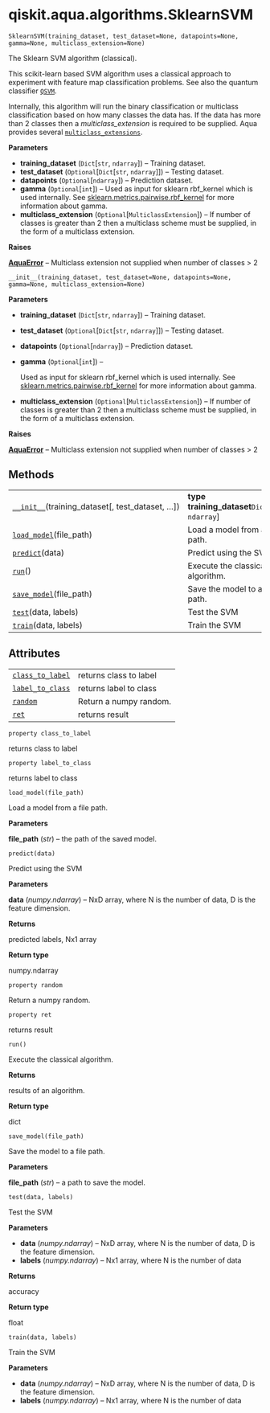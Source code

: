 <span id="qiskit-aqua-algorithms-sklearnsvm" />

# qiskit.aqua.algorithms.SklearnSVM

<span id="undefined" />

`SklearnSVM(training_dataset, test_dataset=None, datapoints=None, gamma=None, multiclass_extension=None)`

The Sklearn SVM algorithm (classical).

This scikit-learn based SVM algorithm uses a classical approach to experiment with feature map classification problems. See also the quantum classifier [`QSVM`](qiskit.aqua.algorithms.QSVM#qiskit.aqua.algorithms.QSVM "qiskit.aqua.algorithms.QSVM").

Internally, this algorithm will run the binary classification or multiclass classification based on how many classes the data has. If the data has more than 2 classes then a *multiclass\_extension* is required to be supplied. Aqua provides several [`multiclass_extensions`](qiskit.aqua.components.multiclass_extensions#module-qiskit.aqua.components.multiclass_extensions "qiskit.aqua.components.multiclass_extensions").

**Parameters**

*   **training\_dataset** (`Dict`\[`str`, `ndarray`]) – Training dataset.
*   **test\_dataset** (`Optional`\[`Dict`\[`str`, `ndarray`]]) – Testing dataset.
*   **datapoints** (`Optional`\[`ndarray`]) – Prediction dataset.
*   **gamma** (`Optional`\[`int`]) – Used as input for sklearn rbf\_kernel which is used internally. See [sklearn.metrics.pairwise.rbf\_kernel](https://scikit-learn.org/stable/modules/generated/sklearn.metrics.pairwise.rbf_kernel.html) for more information about gamma.
*   **multiclass\_extension** (`Optional`\[`MulticlassExtension`]) – If number of classes is greater than 2 then a multiclass scheme must be supplied, in the form of a multiclass extension.

**Raises**

[**AquaError**](qiskit.aqua.AquaError#qiskit.aqua.AquaError "qiskit.aqua.AquaError") – Multiclass extension not supplied when number of classes > 2

<span id="undefined" />

`__init__(training_dataset, test_dataset=None, datapoints=None, gamma=None, multiclass_extension=None)`

**Parameters**

*   **training\_dataset** (`Dict`\[`str`, `ndarray`]) – Training dataset.

*   **test\_dataset** (`Optional`\[`Dict`\[`str`, `ndarray`]]) – Testing dataset.

*   **datapoints** (`Optional`\[`ndarray`]) – Prediction dataset.

*   **gamma** (`Optional`\[`int`]) –

    Used as input for sklearn rbf\_kernel which is used internally. See [sklearn.metrics.pairwise.rbf\_kernel](https://scikit-learn.org/stable/modules/generated/sklearn.metrics.pairwise.rbf_kernel.html) for more information about gamma.

*   **multiclass\_extension** (`Optional`\[`MulticlassExtension`]) – If number of classes is greater than 2 then a multiclass scheme must be supplied, in the form of a multiclass extension.

**Raises**

[**AquaError**](qiskit.aqua.AquaError#qiskit.aqua.AquaError "qiskit.aqua.AquaError") – Multiclass extension not supplied when number of classes > 2

## Methods

|                                                                                                                                                |                                                     |
| ---------------------------------------------------------------------------------------------------------------------------------------------- | --------------------------------------------------- |
| [`__init__`](#qiskit.aqua.algorithms.SklearnSVM.__init__ "qiskit.aqua.algorithms.SklearnSVM.__init__")(training\_dataset\[, test\_dataset, …]) | **type training\_dataset**`Dict`\[`str`, `ndarray`] |
| [`load_model`](#qiskit.aqua.algorithms.SklearnSVM.load_model "qiskit.aqua.algorithms.SklearnSVM.load_model")(file\_path)                       | Load a model from a file path.                      |
| [`predict`](#qiskit.aqua.algorithms.SklearnSVM.predict "qiskit.aqua.algorithms.SklearnSVM.predict")(data)                                      | Predict using the SVM                               |
| [`run`](#qiskit.aqua.algorithms.SklearnSVM.run "qiskit.aqua.algorithms.SklearnSVM.run")()                                                      | Execute the classical algorithm.                    |
| [`save_model`](#qiskit.aqua.algorithms.SklearnSVM.save_model "qiskit.aqua.algorithms.SklearnSVM.save_model")(file\_path)                       | Save the model to a file path.                      |
| [`test`](#qiskit.aqua.algorithms.SklearnSVM.test "qiskit.aqua.algorithms.SklearnSVM.test")(data, labels)                                       | Test the SVM                                        |
| [`train`](#qiskit.aqua.algorithms.SklearnSVM.train "qiskit.aqua.algorithms.SklearnSVM.train")(data, labels)                                    | Train the SVM                                       |

## Attributes

|                                                                                                                          |                        |
| ------------------------------------------------------------------------------------------------------------------------ | ---------------------- |
| [`class_to_label`](#qiskit.aqua.algorithms.SklearnSVM.class_to_label "qiskit.aqua.algorithms.SklearnSVM.class_to_label") | returns class to label |
| [`label_to_class`](#qiskit.aqua.algorithms.SklearnSVM.label_to_class "qiskit.aqua.algorithms.SklearnSVM.label_to_class") | returns label to class |
| [`random`](#qiskit.aqua.algorithms.SklearnSVM.random "qiskit.aqua.algorithms.SklearnSVM.random")                         | Return a numpy random. |
| [`ret`](#qiskit.aqua.algorithms.SklearnSVM.ret "qiskit.aqua.algorithms.SklearnSVM.ret")                                  | returns result         |

<span id="undefined" />

`property class_to_label`

returns class to label

<span id="undefined" />

`property label_to_class`

returns label to class

<span id="undefined" />

`load_model(file_path)`

Load a model from a file path.

**Parameters**

**file\_path** (*str*) – the path of the saved model.

<span id="undefined" />

`predict(data)`

Predict using the SVM

**Parameters**

**data** (*numpy.ndarray*) – NxD array, where N is the number of data, D is the feature dimension.

**Returns**

predicted labels, Nx1 array

**Return type**

numpy.ndarray

<span id="undefined" />

`property random`

Return a numpy random.

<span id="undefined" />

`property ret`

returns result

<span id="undefined" />

`run()`

Execute the classical algorithm.

**Returns**

results of an algorithm.

**Return type**

dict

<span id="undefined" />

`save_model(file_path)`

Save the model to a file path.

**Parameters**

**file\_path** (*str*) – a path to save the model.

<span id="undefined" />

`test(data, labels)`

Test the SVM

**Parameters**

*   **data** (*numpy.ndarray*) – NxD array, where N is the number of data, D is the feature dimension.
*   **labels** (*numpy.ndarray*) – Nx1 array, where N is the number of data

**Returns**

accuracy

**Return type**

float

<span id="undefined" />

`train(data, labels)`

Train the SVM

**Parameters**

*   **data** (*numpy.ndarray*) – NxD array, where N is the number of data, D is the feature dimension.
*   **labels** (*numpy.ndarray*) – Nx1 array, where N is the number of data
